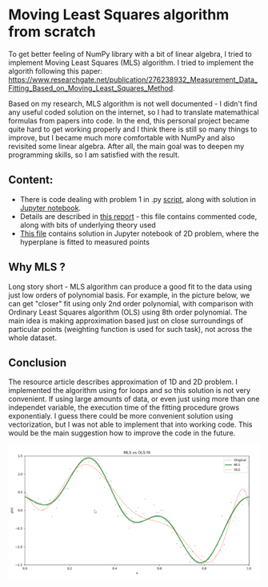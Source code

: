 # Moving Least Squares algorithm from scratch

To get better feeling of NumPy library with a bit of linear algebra, I tried to implement Moving Least Squares (MLS) algorithm. I tried to implement the algorith following this
paper: https://www.researchgate.net/publication/276238932_Measurement_Data_Fitting_Based_on_Moving_Least_Squares_Method. 

Based on my research, MLS algorithm is not well documented - I didn't find any useful coded solution on the internet, so I had to translate matemathical formulas from papers
into code. In the end, this personal project became quite hard to get working properly and I think there is still so many things to improve, but I became much more 
comfortable with NumPy and also revisited some linear algebra. After all, the main goal was to deepen my programming skills, so I am satisfied with the result.

## Content:
- There is code dealing with problem 1 in .py [script](problem_1_code.py), along with solution in [Jupyter notebook](problem_1.ipynb).
- Details are described in [this report](report.pdf) - this file contains commented code, along with bits of underlying theory used
- [This file](problem_2.ipynb) contains solution in Jupyter notebook of 2D problem, where the hyperplane is fitted to measured points

## Why MLS ?
Long story short - MLS algorithm can produce a good fit to the data using just low orders of polynomial basis. For example, in the picture below, we can get "closer" fit 
using only 2nd order polynomial, with comparison with Ordinary Least Squares algorithm (OLS) using 8th order polynomial. The main idea is making approximation based just on close surroundings of
particular points (weighting function is used for such task), not across the whole dataset.

## Conclusion
The resource article describes approximation of 1D and 2D problem. I implemented the algorithm using for loops and so this solution is not very convenient. If using large amounts 
of data, or even just using more than one independet variable, the execution time of the fitting procedure grows exponentialy. I guess there could be more convenient solution using vectorization, but I was not able to implement that 
into working code. This would be the main suggestion how to improve the code in the future.


![alt text](https://github.com/viliam-gago/moving_least_squares/blob/master/img/comparison.png?raw=true)
